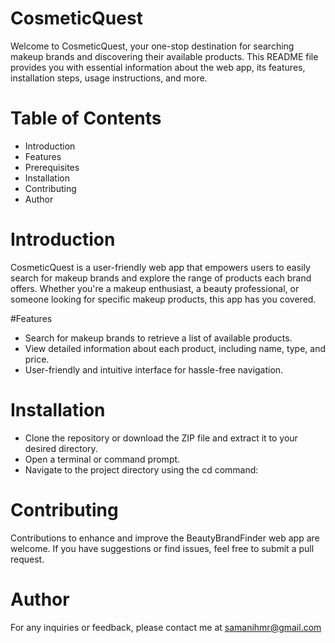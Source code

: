 # CosmeticQuest
Welcome to CosmeticQuest, your one-stop destination for searching makeup brands and discovering their available products. This README file provides you with essential information about the web app, its features, installation steps, usage instructions, and more.

# Table of Contents
- Introduction 
- Features 
- Prerequisites
- Installation
- Contributing
- Author

# Introduction
CosmeticQuest is a user-friendly web app that empowers users to easily search for makeup brands and explore the range of products each brand offers. Whether you're a makeup enthusiast, a beauty professional, or someone looking for specific makeup products, this app has you covered.

#Features 
- Search for makeup brands to retrieve a list of available products.
- View detailed information about each product, including name, type, and price.
- User-friendly and intuitive interface for hassle-free navigation.

# Installation 
- Clone the repository or download the ZIP file and extract it to your desired directory.
- Open a terminal or command prompt.
- Navigate to the project directory using the cd command:

# Contributing 
Contributions to enhance and improve the BeautyBrandFinder web app are welcome. If you have suggestions or find issues, feel free to submit a pull request.

# Author 
For any inquiries or feedback, please contact me at samanihmr@gmail.com